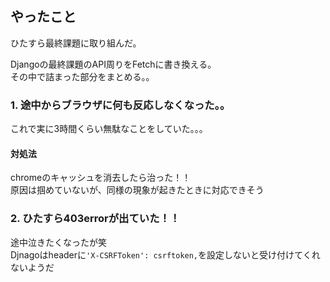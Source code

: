 ## やったこと
ひたすら最終課題に取り組んだ。  


Djangoの最終課題のAPI周りをFetchに書き換える。  
その中で詰まった部分をまとめる。。  

### 1. 途中からブラウザに何も反応しなくなった。。
これで実に3時間くらい無駄なことをしていた。。。  

#### 対処法
chromeのキャッシュを消去したら治った！！  
原因は掴めていないが、同様の現象が起きたときに対応できそう  


### 2. ひたすら403errorが出ていた！！
途中泣きたくなったが笑  
Djnagoはheaderに`'X-CSRFToken': csrftoken,`を設定しないと受け付けてくれないようだ  

